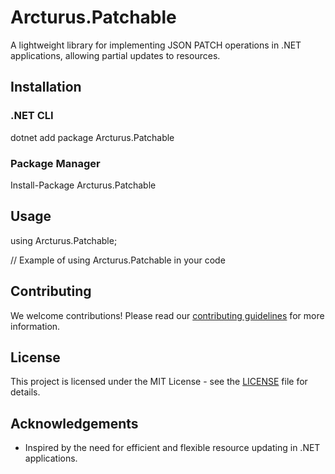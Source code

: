 # Arcturus.Patchable

A lightweight library for implementing JSON PATCH operations in .NET applications, allowing partial updates to resources.

## Installation

### .NET CLI
dotnet add package Arcturus.Patchable
### Package Manager
Install-Package Arcturus.Patchable
## Usage
using Arcturus.Patchable;

// Example of using Arcturus.Patchable in your code
## Contributing

We welcome contributions! Please read our [contributing guidelines](CONTRIBUTING.md) for more information.

## License

This project is licensed under the MIT License - see the [LICENSE](LICENSE) file for details.

## Acknowledgements

- Inspired by the need for efficient and flexible resource updating in .NET applications.